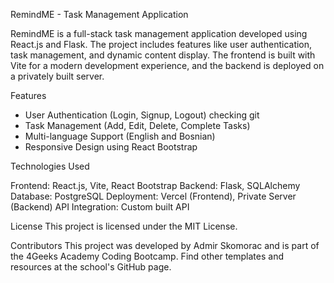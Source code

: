 RemindME - Task Management Application

RemindME is a full-stack task management application developed using React.js and Flask. The project includes features like user authentication, task management, and dynamic content display. The frontend is built with Vite for a modern development experience, and the backend is deployed on a privately built server.

Features

- User Authentication (Login, Signup, Logout) checking git
- Task Management (Add, Edit, Delete, Complete Tasks)
- Multi-language Support (English and Bosnian)
- Responsive Design using React Bootstrap

Technologies Used

Frontend: React.js, Vite, React Bootstrap
Backend: Flask, SQLAlchemy
Database: PostgreSQL
Deployment: Vercel (Frontend), Private Server (Backend)
API Integration: Custom built API

License
This project is licensed under the MIT License.

Contributors
This project was developed by Admir Skomorac and is part of the 4Geeks Academy Coding Bootcamp. Find other templates and resources at the school's GitHub page.
